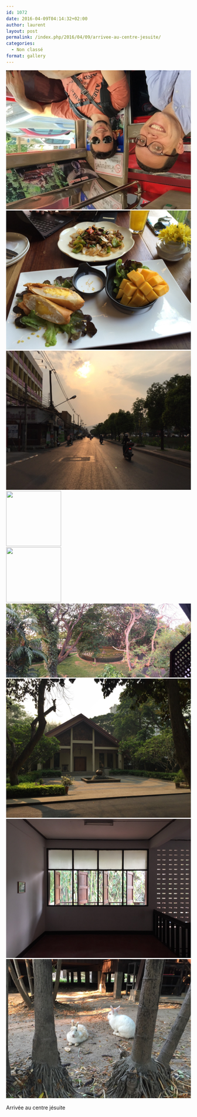 ```yaml
---
id: 1072
date: 2016-04-09T04:14:32+02:00
author: laurent
layout: post
permalink: /index.php/2016/04/09/arrivee-au-centre-jesuite/
categories:
  - Non classé
format: gallery
---
```

<img src="/images/2016/04/tumblr_o5cmggUaI81uuvt0bo1_1280.jpg" />
<img src="/images/2016/04/tumblr_o5cmggUaI81uuvt0bo2_1280.jpg" />
<img src="/images/2016/04/tumblr_o5cmggUaI81uuvt0bo3_1280.jpg" />
  <div class='gallery-icon landscape'>
    <a href='https://wp.ghirardotti.fr/index.php/2016/04/09/arrivee-au-centre-jesuite/attachment/1076/'><img width="150" height="150" src="/wp-content/uploads/2016/04/tumblr_o5cmggUaI81uuvt0bo4_1280-150x150.jpg" class="attachment-thumbnail size-thumbnail" alt="" srcset="/wp-content/uploads/2016/04/tumblr_o5cmggUaI81uuvt0bo4_1280-150x150.jpg 150w, /wp-content/uploads/2016/04/tumblr_o5cmggUaI81uuvt0bo4_1280-300x300.jpg 300w, /wp-content/uploads/2016/04/tumblr_o5cmggUaI81uuvt0bo4_1280-1024x1024.jpg 1024w, /wp-content/uploads/2016/04/tumblr_o5cmggUaI81uuvt0bo4_1280-768x768.jpg 768w, /wp-content/uploads/2016/04/tumblr_o5cmggUaI81uuvt0bo4_1280-1200x1200.jpg 1200w, /wp-content/uploads/2016/04/tumblr_o5cmggUaI81uuvt0bo4_1280.jpg 1280w" sizes="(max-width: 150px) 100vw, 150px" /></a>
  </div>
  
  <div class='gallery-icon landscape'>
    <a href='https://wp.ghirardotti.fr/index.php/2016/04/09/arrivee-au-centre-jesuite/attachment/1077/'><img width="150" height="150" src="/wp-content/uploads/2016/04/tumblr_o5cmggUaI81uuvt0bo5_1280-150x150.jpg" class="attachment-thumbnail size-thumbnail" alt="" srcset="/wp-content/uploads/2016/04/tumblr_o5cmggUaI81uuvt0bo5_1280-150x150.jpg 150w, /wp-content/uploads/2016/04/tumblr_o5cmggUaI81uuvt0bo5_1280-300x300.jpg 300w, /wp-content/uploads/2016/04/tumblr_o5cmggUaI81uuvt0bo5_1280-1024x1024.jpg 1024w, /wp-content/uploads/2016/04/tumblr_o5cmggUaI81uuvt0bo5_1280-768x768.jpg 768w, /wp-content/uploads/2016/04/tumblr_o5cmggUaI81uuvt0bo5_1280-1200x1200.jpg 1200w, /wp-content/uploads/2016/04/tumblr_o5cmggUaI81uuvt0bo5_1280.jpg 1280w" sizes="(max-width: 150px) 100vw, 150px" /></a>
  </div>
  
<img src="/images/2016/04/tumblr_o5cmggUaI81uuvt0bo6_1280.jpg" />
<img src="/images/2016/04/tumblr_o5cmggUaI81uuvt0bo7_1280.jpg" />
<img src="/images/2016/04/tumblr_o5cmggUaI81uuvt0bo8_1280.jpg" />
<img src="/images/2016/04/tumblr_o5cmggUaI81uuvt0bo9_1280.jpg" />

Arrivée au centre jésuite